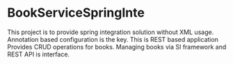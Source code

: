 # BookServiceSpringInte
This project is to provide spring integration solution without XML usage.  Annotation based configuration is the key. This is REST based application
Provides CRUD operations for books. Managing books via SI framework and REST API is interface. 

